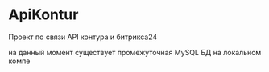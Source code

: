 # ApiKontur
Проект по связи API контура и битрикса24

на данный момент существует промежуточная MySQL БД на локальном компе
